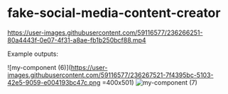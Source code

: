 ﻿# fake-social-media-content-creator

https://user-images.githubusercontent.com/59116577/236266251-80a4443f-0e07-4f31-a8ae-fb1b250bcf88.mp4

Example outputs:

![my-component (6)](https://user-images.githubusercontent.com/59116577/236267521-7f4395bc-5103-42e5-9059-e004193bc47c.png =400x501) ![my-component (7)](https://user-images.githubusercontent.com/59116577/236268333-1da8afef-ae23-437c-8f67-b4f2224a06d8.png)  


